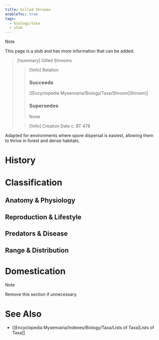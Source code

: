 ```yaml
---
title: Gilled Shrooms
enableToc: true
tags:
  - biology/taxa
  - stub
---
```


> [!note]
> This page is a stub and has more information that can be added.

> [!summary] Gilled Shrooms
> > [!info] Relation
> > ### Succeeds
> > [[Encyclopedia Mysenvaria/Biology/Taxa/Shroom|Shroom]]
> > ### Supersedes
> > None
>
> > [!info] Creation Date
> > c. BT 478

Adapted for environments where spore dispersal is easiest, allowing them to thrive in forest and dense habitats.
# History

# Classification
## Anatomy & Physiology

## Reproduction & Lifestyle

## Predators & Disease

## Range & Distribution

# Domestication

> [!note]
> Remove this section if unnecessary.
# See Also
- [[Encyclopedia Mysenvaria/Indexes/Biology/Taxa/Lists of Taxa|Lists of Taxa]]